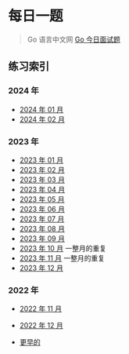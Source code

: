 # 每日一题

> Go 语言中文网 [Go 今日面试题](https://studygolang.com/interview/question)

## 练习索引

### 2024 年

- [2024 年 01 月](./2024/01/)
- [2024 年 02 月](./2024/02/)

### 2023 年

- [2023 年 01 月](./2023/01/)
- [2023 年 02 月](./2023/02/)
- [2023 年 03 月](./2023/03/)
- [2023 年 04 月](./2023/04/)
- [2023 年 05 月](./2023/05/)
- [2023 年 06 月](./2023/06/)
- [2023 年 07 月](./2023/07/)
- [2023 年 08 月](./2023/08/)
- [2023 年 09 月](./2023/09/)
- [2023 年 10 月](./2023/10/) 一整月的重复
- [2023 年 11 月](./2023/11/) 一整月的重复
- [2023 年 12 月](./2023/12/)

### 2022 年

- [2022 年 11 月](./2022/11/)
- [2022 年 12 月](./2022/12/)

- [更早的](./2022/history.md)

